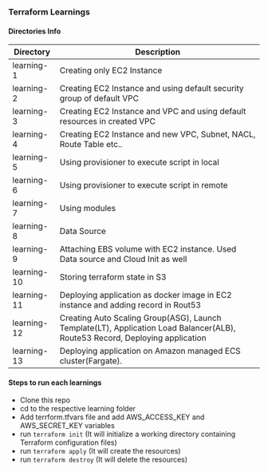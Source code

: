 ### Terraform Learnings

#### Directories Info

Directory | Description
------------ | -------------
learning-1 | Creating only EC2 Instance
learning-2 | Creating EC2 Instance and using default security group of default VPC
learning-3 | Creating EC2 Instance and VPC and using default resources in created VPC
learning-4 | Creating EC2 Instance and new VPC, Subnet, NACL, Route Table etc..
learning-5 | Using provisioner to execute script in local
learning-6 | Using provisioner to execute script in remote
learning-7 | Using modules
learning-8 | Data Source
learning-9 | Attaching EBS volume with EC2 instance. Used Data source and Cloud Init as well
learning-10| Storing terraform state in S3
learning-11| Deploying application as docker image in EC2 instance and adding record in Rout53
learning-12| Creating Auto Scaling Group(ASG), Launch Template(LT), Application Load Balancer(ALB), Route53 Record, Deploying application
learning-13| Deploying application on Amazon managed ECS cluster(Fargate).

#### Steps to run each learnings
* Clone this repo
* cd to the respective learning folder
* Add terrform.tfvars file and add AWS_ACCESS_KEY and AWS_SECRET_KEY variables
* run `terraform init` (It will initialize a working directory containing Terraform configuration files)
* run `terraform apply` (It will create the resources)
* run `terraform destroy` (It will delete the resources)

